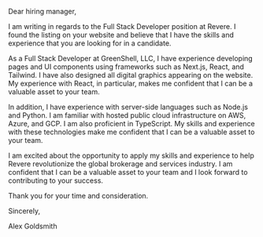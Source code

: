 Dear hiring manager,

I am writing in regards to the Full Stack Developer position at Revere. I found the listing on your website and believe that I have the skills and experience that you are looking for in a candidate.

As a Full Stack Developer at GreenShell, LLC, I have experience developing pages and UI components using frameworks such as Next.js, React, and Tailwind. I have also designed all digital graphics appearing on the website. My experience with React, in particular, makes me confident that I can be a valuable asset to your team.

In addition, I have experience with server-side languages such as Node.js and Python. I am familiar with hosted public cloud infrastructure on AWS, Azure, and GCP. I am also proficient in TypeScript. My skills and experience with these technologies make me confident that I can be a valuable asset to your team.

I am excited about the opportunity to apply my skills and experience to help Revere revolutionize the global brokerage and services industry. I am confident that I can be a valuable asset to your team and I look forward to contributing to your success.

Thank you for your time and consideration.

Sincerely,

Alex Goldsmith